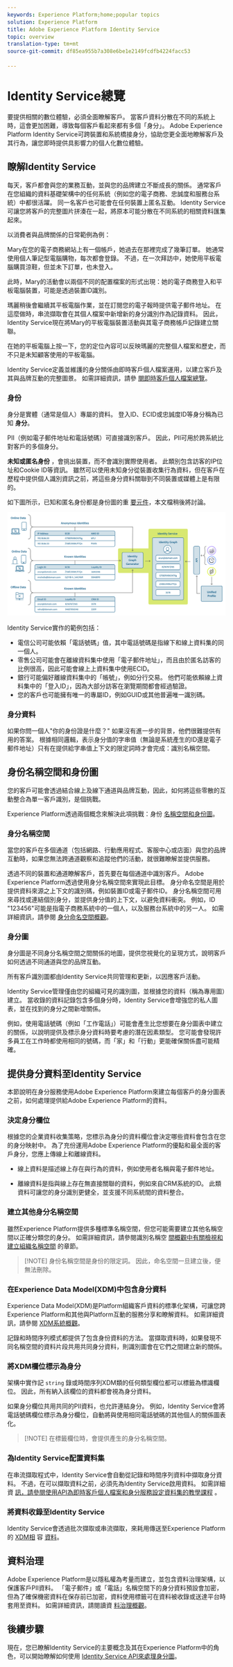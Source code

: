 ```yaml
---
keywords: Experience Platform;home;popular topics
solution: Experience Platform
title: Adobe Experience Platform Identity Service
topic: overview
translation-type: tm+mt
source-git-commit: df85ea955b7a308e6be1e2149fcdfb4224facc53

---
```



# Identity Service總覽

要提供相關的數位體驗，必須全面瞭解客戶。 當客戶資料分散在不同的系統上時，這會更加困難，導致每個客戶看起來都有多個「身分」。 Adobe Experience Platform Identity Service可跨裝置和系統橋接身分，協助您更全面地瞭解客戶及其行為，讓您即時提供具影響力的個人化數位體驗。

## 瞭解Identity Service

每天，客戶都會與您的業務互動，並與您的品牌建立不斷成長的關係。 通常客戶在您組織的資料基礎架構中的任何系統（例如您的電子商務、忠誠度和服務台系統）中都很活躍。 同一名客戶也可能會在任何裝置上匿名互動。 Identity Service可讓您將客戶的完整圖片拼湊在一起，將原本可能分散在不同系統的相關資料匯集起來。

以消費者與品牌關係的日常範例為例：

Mary在您的電子商務網站上有一個帳戶，她過去在那裡完成了幾筆訂單。 她通常使用個人筆記型電腦購物，每次都會登錄。 不過，在一次拜訪中，她使用平板電腦購買涼鞋，但並未下訂單，也未登入。

此時，Mary的活動會以兩個不同的配置檔案的形式出現：她的電子商務登入和平板電腦裝置，可能是透過裝置ID識別。

瑪麗稍後會繼續其平板電腦作業，並在訂閱您的電子報時提供電子郵件地址。 在這麼做時，串流擷取會在其個人檔案中新增新的身分識別作為記錄資料。 因此，Identity Service現在將Mary的平板電腦裝置活動與其電子商務帳戶記錄建立關聯。

在她的平板電腦上按一下，您的定位內容可以反映瑪麗的完整個人檔案和歷史，而不只是未知顧客使用的平板電腦。

Identity Service定義並維護的身分關係由即時客戶個人檔案運用，以建立客戶及其與品牌互動的完整圖景。 如需詳細資訊，請參 [閱即時客戶個人檔案總覽](../profile/home.md)。

### 身份

身分是實體（通常是個人）專屬的資料。 登入ID、ECID或忠誠度ID等身分稱為已知 **身分**。

PII（例如電子郵件地址和電話號碼）可直接識別客戶。 因此，PII可用於跨系統比對客戶的多個身分。

**未知或匿名身份** ，會挑出裝置，而不會識別實際使用者。 此類別包含訪客的IP位址和Cookie ID等資訊。 雖然可以使用未知身分從裝置收集行為資料，但在客戶在歷程中提供個人識別資訊之前，將這些身分資料關聯到不同裝置或媒體上是有限的。

如下圖所示，已知和匿名身份都是身份圖的重 [要元件](#identity-graphs)，本文檔稍後將討論。

![平台上的身份拼接](./images/identity-service-stitching.png)

Identity Service實作的範例包括：

- 電信公司可能依賴「電話號碼」值，其中電話號碼是指線下和線上資料集的同一個人。
- 零售公司可能會在離線資料集中使用「電子郵件地址」，而且由於匿名訪客的比例很高，因此可能會線上上資料集中使用ECID。
- 銀行可能偏好離線資料集中的「帳號」，例如分行交易。 他們可能依賴線上資料集中的「登入ID」，因為大部分訪客在瀏覽期間都會經過驗證。
- 您的客戶也可能擁有唯一的專屬ID，例如GUID或其他普遍唯一識別碼。

### 身分資料

如果你問一個人&quot;你的身份證是什麼？&quot; 如果沒有進一步的背景，他們很難提供有用的答案。 根據相同邏輯，表示身分值的字串值（無論是系統產生的ID還是電子郵件地址）只有在提供給字串值上下文的限定詞時才會完成：識別名稱空間。

## 身份名稱空間和身份圖

您的客戶可能會透過結合線上及線下通道與品牌互動，因此，如何將這些零散的互動整合為單一客戶識別，是個挑戰。

Experience Platform透過兩個概念來解決此項挑戰：身份 [名稱空間](#identity-namespaces)[和身份圖](#identity-graphs)。

### 身分名稱空間

當您的客戶在多個通道（包括網路、行動應用程式、客服中心或店面）與您的品牌互動時，如果您無法跨通道觀察和追蹤他們的活動，就很難瞭解並提供服務。

透過不同的裝置和通道瞭解客戶，首先要在每個通道中識別客戶。 Adobe Experience Platform透過使用身分名稱空間來實現此目標。
身分命名空間是用於提供資料來源之上下文的識別碼，例如裝置ID或電子郵件ID。 身分名稱空間可用來尋找或連結個別身分，並提供身分值的上下文，以避免資料衝突。 例如，ID &quot;123456&quot;可能是指電子商務系統中的一個人，以及服務台系統中的另一人。 如需詳細資訊，請參閱 [身分命名空間概觀](./namespaces.md)。

### 身分圖

身分圖是不同身分名稱空間之間關係的地圖，提供您視覺化的呈現方式，說明客戶如何透過不同通道與您的品牌互動。

所有客戶識別圖都由Identity Service共同管理和更新，以因應客戶活動。

Identity Service管理僅由您的組織可見的識別圖，並根據您的資料（稱為專用圖）建立。 當收錄的資料記錄包含多個身分時，Identity Service會增強您的私人圖表，並在找到的身分之間新增關係。

例如，使用電話號碼（例如「工作電話」）可能會產生比您想要在身分圖表中建立的關係，以說明提供及標示身分資料時要考慮的潛在因素類型。 您可能會發現許多員工在工作時都使用相同的號碼，而「家」和「行動」更能確保關係盡可能精確。

## 提供身分資料至Identity Service

本節說明在身分服務使用Adobe Experience Platform來建立每個客戶的身分圖表之前，如何處理提供給Adobe Experience Platform的資料。

### 決定身分欄位

根據您的企業資料收集策略，您標示為身分的資料欄位會決定哪些資料會包含在您的身分映射中。 為了充份運用Adobe Experience Platform的優點和最全面的客戶身分，您應上傳線上和離線資料。

- 線上資料是描述線上存在與行為的資料，例如使用者名稱與電子郵件地址。

- 離線資料是指與線上存在無直接關聯的資料，例如來自CRM系統的ID。 此類資料可讓您的身分識別更健全，並支援不同系統間的資料整合。

### 建立其他身分名稱空間

雖然Experience Platform提供多種標準名稱空間，但您可能需要建立其他名稱空間以正確分類您的身分。 如需詳細資訊，請參閱識別名稱空 [間概觀中有關檢視和建立組織名稱空間](./namespaces.md) 的章節。

>[!NOTE] 身份名稱空間是身份的限定詞。 因此，命名空間一旦建立後，便無法刪除。

### 在Experience Data Model(XDM)中包含身分資料

Experience Data Model(XDM)是Platform組織客戶資料的標準化架構，可讓您跨Experience Platform和其他與Platform互動的服務分享和瞭解資料。 如需詳細資訊，請參閱 [XDM系統概觀](../xdm/home.md)。

記錄和時間序列模式都提供了包含身份資料的方法。 當擷取資料時，如果發現不同名稱空間的資料片段共用共同身分資料，則識別圖會在它們之間建立新的關係。

### 將XDM欄位標示為身分

架構中實作記 `string` 錄或時間序列XDM類的任何類型欄位都可以標籤為標識欄位。 因此，所有納入該欄位的資料都會視為身分資料。

如果身分欄位共用共同的PII資料，也允許連結身分。
例如，Identity Service會將電話號碼欄位標示為身分欄位，自動將與使用相同電話號碼的其他個人的關係圖表化。

>[!NOTE] 在標籤欄位時，會提供產生的身分名稱空間。

### 為Identity Service配置資料集

在串流擷取程式中，Identity Service會自動從記錄和時間序列資料中擷取身分資料。 不過，在可以擷取資料之前，必須先為Identity Service啟用資料。 如需詳細資 [訊，請參閱使用API為即時客戶個人檔案和身分服務設定資料集的教學課程](../profile/tutorials/dataset-configuration.md) 。

### 將資料收錄至Identity Service

Identity Service會透過批次擷取或串流擷取，來耗用傳送至Experience Platform的 [XDM相](../ingestion/batch-ingestion/overview.md) 容 [資料](../ingestion/streaming-ingestion/overview.md)。

## 資料治理

Adobe Experience Platform是以隱私權為考量而建立，並包含資料治理架構，以保護客戶PII資料。 「電子郵件」或「電話」名稱空間下的身分資料預設會加密，但為了確保機密資料在保存前已加密，資料使用標籤可在資料被收錄或送達平台時套用至資料。 如需詳細資訊，請閱讀資 [料治理概觀](../data-governance/home.md)。

## 後續步驟

現在，您已瞭解Identity Service的主要概念及其在Experience Platform中的角色，可以開始瞭解如何使用 [Identity Service API來處理身分圖](./api/getting-started.md)。